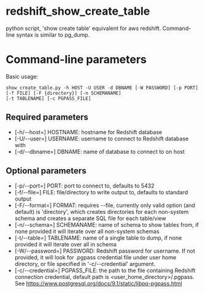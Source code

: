 # redshift_show_create_table
python script, 'show create table' equivalent for aws redshift. Command-line syntax is similar to pg_dump.

# Command-line parameters

Basic usage: 
```
show_create_table.py -h HOST -U USER -d DBNAME [-W PASSWORD] [-p PORT]
[-f FILE] [-F {directory}] [-n SCHEMANAME]
[-t TABLENAME] [-c PGPASS_FILE]
```

## Required parameters
* [-h/--host=] HOSTNAME: hostname for Redshift database 
* [-U/--user=] USERNAME: username to connect to Redshift database with
* [-d/--dbname=] DBNAME: name of database to connect to on host

## Optional parameters
* [-p/--port=] PORT: port to connect to, defaults to 5432
* [-f/--file=] FILE: file/directory to write output to, defaults to standard output
* [-F/--format=] FORMAT: requires --file, currently only valid option (and default) is 'directory',
which creates directories for each non-system schema and creates a separate SQL file for each table/view
* [-n/--schema=] SCHEMANAME: name of schema to show tables from, if none provided it will iterate over all 
non-system schemas
* [-t/--table=] TABLENAME: name of a single table to dump, if none provided it will iterate over all in schema
* [-W/--password=] PASSWORD: Redshift password for username. If not provided, it will look for .pgpass credential file under user home directory, or file specified in '-c/--credential' argument.
* [-c/--credential=] PGPASS_FILE: the path to the file containing Redshift connection credential, default path is <user_home_directory>/.pgpass. See https://www.postgresql.org/docs/9.1/static/libpq-pgpass.html

